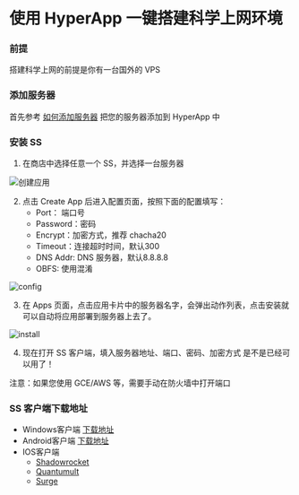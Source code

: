 # 使用 HyperApp 一键搭建科学上网环境


### 前提

搭建科学上网的前提是你有一台国外的 VPS

### 添加服务器

首先参考 [如何添加服务器](./Add-Server.md) 把您的服务器添加到 HyperApp 中

### 安装 SS

1. 在商店中选择任意一个 SS，并选择一台服务器

![创建应用](../..//images/wall/create.png)

2. 点击 Create App 后进入配置页面，按照下面的配置填写：
    * Port： 端口号
    * Password：密码
    * Encrypt：加密方式，推荐 chacha20
    * Timeout：连接超时时间，默认300
    * DNS Addr: DNS 服务器，默认8.8.8.8
    * OBFS: 使用混淆

![config](../..//images/wall/config.png)

3. 在 Apps 页面，点击应用卡片中的服务器名字，会弹出动作列表，点击安装就可以自动将应用部署到服务器上去了。

![install](../..//images/wall/install.png)

4. 现在打开 SS 客户端，填入服务器地址、端口、密码、加密方式 是不是已经可以用了！

注意：如果您使用 GCE/AWS 等，需要手动在防火墙中打开端口

### SS 客户端下载地址

- Windows客户端	[下载地址](https://github.com/shadowsocks/shadowsocks-windows/releases)
- Android客户端	[下载地址](https://play.google.com/store/apps/details?id=com.github.shadowsocks&hl=en)
- IOS客户端
	- [Shadowrocket](https://itunes.apple.com/us/app/shadowrocket/id932747118?mt=8)
	- [Quantumult](https://itunes.apple.com/us/app/quantumult/id1252015438?mt=8)
	- [Surge](https://itunes.apple.com/us/app/surge-web-developer-tool-and-proxy-utility/id1040100637?mt=8)


